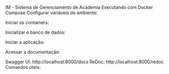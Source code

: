 IM - Sistema de Gerenciamento de Academia
Executando com Docker Compose
Configurar variáveis de ambiente:

Iniciar os containers:

Inicializar o banco de dados:

Iniciar a aplicação:

Acessar a documentação:

Swagger UI: http://localhost:8000/docs
ReDoc: http://localhost:8000/redoc
Comandos úteis:
